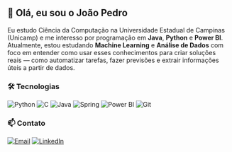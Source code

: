 ## 👋 Olá, eu sou o João Pedro

Eu estudo Ciência da Computação na Universidade Estadual de Campinas (Unicamp) e me interesso por programação em **Java**, **Python** e **Power BI**. Atualmente, estou estudando **Machine Learning** e **Análise de Dados** com foco em entender como usar esses conhecimentos para criar soluções reais — como automatizar tarefas, fazer previsões e extrair informações úteis a partir de dados.

### 🛠️ Tecnologias

![Python](https://img.shields.io/badge/Python-3776AB?style=for-the-badge&logo=python&logoColor=white)
![C](https://img.shields.io/badge/C-00599C?style=for-the-badge&logo=c&logoColor=white)
![Java](https://img.shields.io/badge/Java-ED8B00?style=for-the-badge&logo=openjdk&logoColor=white)
![Spring](https://img.shields.io/badge/Spring-Framework-6DB33F?logo=spring&logoColor=white&style=for-the-badge)
![Power BI](https://img.shields.io/badge/Power%20BI-F2C811?style=for-the-badge&logo=powerbi&logoColor=black)
![Git](https://img.shields.io/badge/Git-F05032?style=for-the-badge&logo=git&logoColor=white)

### 📫 Contato
[![Email](https://img.shields.io/badge/Email-D14836?style=for-the-badge&logo=gmail&logoColor=white)](mailto:jpcpsgodoy@gmail.com)
[![LinkedIn](https://img.shields.io/badge/LinkedIn-0077B5?style=for-the-badge&logo=linkedin&logoColor=white)](https://www.linkedin.com/in/joão-pedro-coelho-18b623338)

